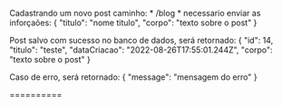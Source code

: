 Cadastrando um novo post
caminho: * /blog *
necessario enviar as inforçaões:
{
  "titulo": "nome titulo",
  "corpo": "texto sobre o post"
}

Post salvo com sucesso no banco de dados, será retornado:
{
  "id": 14,
  "titulo": "teste",
  "dataCriacao": "2022-08-26T17:55:01.244Z",
  "corpo": "texto sobre o post"
}

Caso de erro, será retornado:
{
  "message": "mensagem do erro"
}

==========
